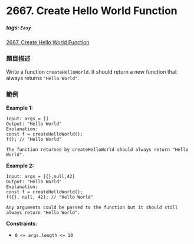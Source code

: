 # 2667. Create Hello World Function

##### tags: `Easy`

[2667. Create Hello World Function](https://leetcode.com/problems/create-hello-world-function/)

### 題目描述

Write a function `createHelloWorld`. It should return a new function that always returns `"Hello World"`.

### 範例

**Example 1:**

```
Input: args = []
Output: "Hello World"
Explanation:
const f = createHelloWorld();
f(); // "Hello World"

The function returned by createHelloWorld should always return "Hello World".
```

**Example 2:**

```
Input: args = [{},null,42]
Output: "Hello World"
Explanation:
const f = createHelloWorld();
f({}, null, 42); // "Hello World"

Any arguments could be passed to the function but it should still always return "Hello World".
```

**Constraints**:

- `0 <= args.length <= 10`
